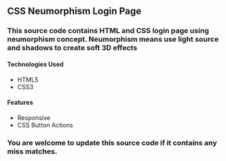 ## CSS Neumorphism Login Page

### This source code contains HTML and CSS login page using neumorphism concept. Neumorphism means use light source and shadows to create soft 3D effects

#### Technologies Used
* HTML5
* CSS3

#### Features
* Responsive
* CSS Button Actions

### You are welcome to update this source code if it contains any miss matches.
